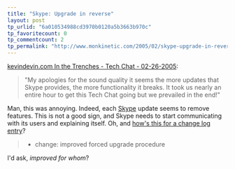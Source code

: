 ```yaml
---
title: "Skype: Upgrade in reverse"
layout: post
tp_urlid: "6a010534988cd3970b0120a5b3663b970c"
tp_favoritecount: 0
tp_commentcount: 2
tp_permalink: "http://www.monkinetic.com/2005/02/skype-upgrade-in-reverse.html"
---
```

<a href="http://kevindevin.com/index.php?p=90">kevindevin.com  In the Trenches - Tech Chat - 02-26-2005</a>:
>"My apologies for the sound quality it seems the more updates that Skype provides, the more functionality it breaks. It took us nearly an entire hour to get this Tech Chat going but we prevailed in the end!"

Man, this was annoying. Indeed, each <a href="http://www.skype.com">Skype</a> update seems to remove features. This is not a good sign, and Skype needs to start communicating with its users and explaining itself. Oh, and <a href="http://forum.skype.com/viewtopic.php?t=18951&sid=673b9a387d11adbba73aa77df2352a91">how's this for a change log entry</a>?

>* change: improved forced upgrade procedure

I'd ask, *improved for whom*?
